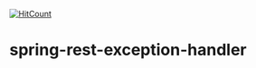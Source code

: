 [![HitCount](http://hits.dwyl.io/teamtact/https://github.com/teamtact/spring-rest-exception-handler.svg)](http://hits.dwyl.io/teamtact/https://github.com/teamtact/spring-rest-exception-handler)

# spring-rest-exception-handler
